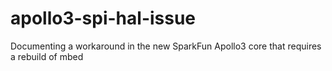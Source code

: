 # apollo3-spi-hal-issue
Documenting a workaround in the new SparkFun Apollo3 core that requires a rebuild of mbed
